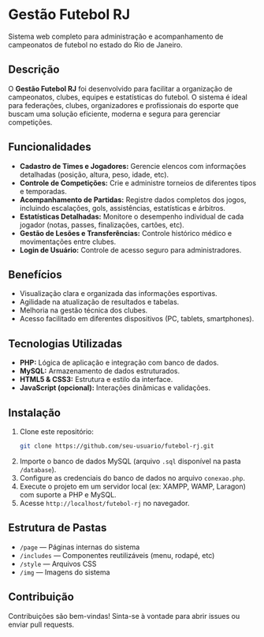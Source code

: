 # Gestão Futebol RJ

Sistema web completo para administração e acompanhamento de campeonatos de futebol no estado do Rio de Janeiro.

## Descrição

O **Gestão Futebol RJ** foi desenvolvido para facilitar a organização de campeonatos, clubes, equipes e estatísticas do futebol. O sistema é ideal para federações, clubes, organizadores e profissionais do esporte que buscam uma solução eficiente, moderna e segura para gerenciar competições.

## Funcionalidades 

- **Cadastro de Times e Jogadores:** Gerencie elencos com informações detalhadas (posição, altura, peso, idade, etc).
- **Controle de Competições:** Crie e administre torneios de diferentes tipos e temporadas.
- **Acompanhamento de Partidas:** Registre dados completos dos jogos, incluindo escalações, gols, assistências, estatísticas e árbitros.
- **Estatísticas Detalhadas:** Monitore o desempenho individual de cada jogador (notas, passes, finalizações, cartões, etc).
- **Gestão de Lesões e Transferências:** Controle histórico médico e movimentações entre clubes.
- **Login de Usuário:** Controle de acesso seguro para administradores.

## Benefícios

- Visualização clara e organizada das informações esportivas.
- Agilidade na atualização de resultados e tabelas.
- Melhoria na gestão técnica dos clubes.
- Acesso facilitado em diferentes dispositivos (PC, tablets, smartphones).

## Tecnologias Utilizadas

- **PHP:** Lógica de aplicação e integração com banco de dados.
- **MySQL:** Armazenamento de dados estruturados.
- **HTML5 & CSS3:** Estrutura e estilo da interface.
- **JavaScript (opcional):** Interações dinâmicas e validações.

## Instalação

1. Clone este repositório:
   ```bash
   git clone https://github.com/seu-usuario/futebol-rj.git
   ```
2. Importe o banco de dados MySQL (arquivo `.sql` disponível na pasta `/database`).
3. Configure as credenciais do banco de dados no arquivo `conexao.php`.
4. Execute o projeto em um servidor local (ex: XAMPP, WAMP, Laragon) com suporte a PHP e MySQL.
5. Acesse `http://localhost/futebol-rj` no navegador.

## Estrutura de Pastas

- `/page` — Páginas internas do sistema
- `/includes` — Componentes reutilizáveis (menu, rodapé, etc)
- `/style` — Arquivos CSS
- `/img` — Imagens do sistema

## Contribuição

Contribuições são bem-vindas! Sinta-se à vontade para abrir issues ou enviar pull requests.

